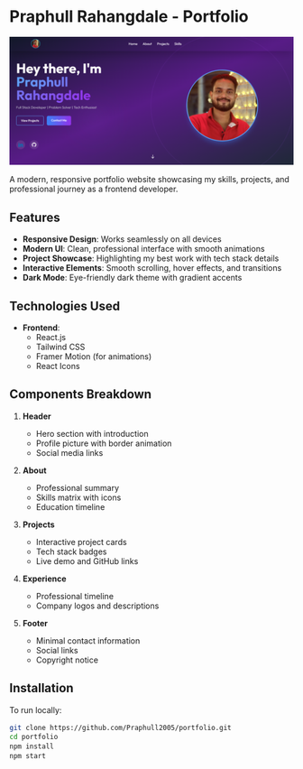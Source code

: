 # Praphull Rahangdale - Portfolio

![Portfolio Screenshot](./src/assets/Portfolio_me_img.png)

A modern, responsive portfolio website showcasing my skills, projects, and professional journey as a frontend developer.

## Features

- **Responsive Design**: Works seamlessly on all devices
- **Modern UI**: Clean, professional interface with smooth animations
- **Project Showcase**: Highlighting my best work with tech stack details
- **Interactive Elements**: Smooth scrolling, hover effects, and transitions
- **Dark Mode**: Eye-friendly dark theme with gradient accents

## Technologies Used

- **Frontend**:
  - React.js
  - Tailwind CSS
  - Framer Motion (for animations)
  - React Icons

## Components Breakdown

1. **Header**
   - Hero section with introduction
   - Profile picture with border animation
   - Social media links

2. **About**
   - Professional summary
   - Skills matrix with icons
   - Education timeline

3. **Projects**
   - Interactive project cards
   - Tech stack badges
   - Live demo and GitHub links

4. **Experience**
   - Professional timeline
   - Company logos and descriptions

5. **Footer**
   - Minimal contact information
   - Social links
   - Copyright notice

## Installation

To run locally:

```bash
git clone https://github.com/Praphull2005/portfolio.git
cd portfolio
npm install
npm start